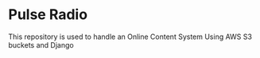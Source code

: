 # Pulse Radio
This repository is used to handle an Online Content System Using AWS S3 buckets and Django
